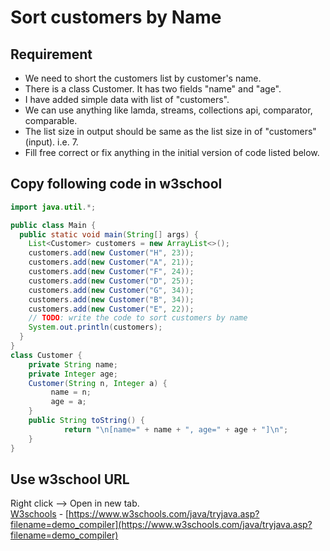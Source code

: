 # Sort customers by Name

## Requirement

* We need to short the customers list by customer's name.
* There is a class Customer. It has two fields "name" and "age".
* I have added simple data with list of "customers".
* We can use anything like lamda, streams, collections api, comparator, comparable.
* The list size in output should be same as the list size in of "customers" (input). i.e. 7.
* Fill free correct or fix anything in the initial version of code listed below.

## Copy following code in w3school

```java
import java.util.*;

public class Main {
  public static void main(String[] args) {
    List<Customer> customers = new ArrayList<>();
    customers.add(new Customer("H", 23));
    customers.add(new Customer("A", 21));
    customers.add(new Customer("F", 24));
    customers.add(new Customer("D", 25));
    customers.add(new Customer("G", 34));
    customers.add(new Customer("B", 34));
    customers.add(new Customer("E", 22));
    // TODO: write the code to sort customers by name
    System.out.println(customers);
  }
}
class Customer {
    private String name;
    private Integer age;
    Customer(String n, Integer a) {
         name = n;
         age = a;
    }
    public String toString() {
            return "\n[name=" + name + ", age=" + age + "]\n";
    }
}
```

## Use w3school URL

Right click --> Open in new tab. <br>
<a href="https://www.w3schools.com/java/tryjava.asp?filename=demo_compiler" target="_blank">W3schools</a> - [https://www.w3schools.com/java/tryjava.asp?filename=demo_compiler](https://www.w3schools.com/java/tryjava.asp?filename=demo_compiler)
